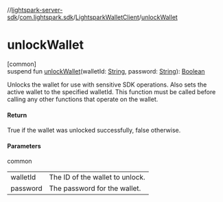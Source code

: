//[lightspark-server-sdk](../../../index.md)/[com.lightspark.sdk](../index.md)/[LightsparkWalletClient](index.md)/[unlockWallet](unlock-wallet.md)

# unlockWallet

[common]\
suspend fun [unlockWallet](unlock-wallet.md)(walletId: [String](https://kotlinlang.org/api/latest/jvm/stdlib/kotlin/-string/index.html), password: [String](https://kotlinlang.org/api/latest/jvm/stdlib/kotlin/-string/index.html)): [Boolean](https://kotlinlang.org/api/latest/jvm/stdlib/kotlin/-boolean/index.html)

Unlocks the wallet for use with sensitive SDK operations. Also sets the active wallet to the specified walletId. This function must be called before calling any other functions that operate on the wallet.

#### Return

True if the wallet was unlocked successfully, false otherwise.

#### Parameters

common

| | |
|---|---|
| walletId | The ID of the wallet to unlock. |
| password | The password for the wallet. |
